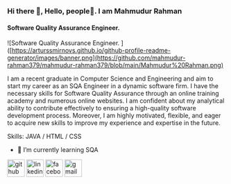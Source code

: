 ### Hi there 👋, Hello, people👋. I am Mahmudur Rahman
#### Software Quality Assurance Engineer. 
![Software Quality Assurance Engineer. ]([https://arturssmirnovs.github.io/github-profile-readme-generator/images/banner.png](https://github.com/mahmudur-rahman379/mahmudur-rahman379/blob/main/Mahmudur%20Rahman.png)

I am a recent graduate in Computer Science and Engineering and aim to start my career as an SQA Engineer in a dynamic software firm. I have the necessary skills for Software Quality Assurance through an online training academy and numerous online websites. I am confident about my analytical ability to contribute effectively to ensuring a high-quality software development process. Moreover, I am highly motivated, flexible, and eager to acquire new skills to improve my experience and expertise in the future.

Skills: JAVA / HTML / CSS

- 🌱 I’m currently learning SQA  


[<img src='https://cdn.jsdelivr.net/npm/simple-icons@3.0.1/icons/github.svg' alt='github' height='40'>](https://github.com/mahmudur-rahman379)  [<img src='https://cdn.jsdelivr.net/npm/simple-icons@3.0.1/icons/linkedin.svg' alt='linkedin' height='40'>](https://www.linkedin.com/in/mahmudur-rahman-044a822ab/)  [<img src='https://cdn.jsdelivr.net/npm/simple-icons@3.0.1/icons/facebook.svg' alt='facebook' height='40'>](https://www.facebook.com/https://www.facebook.com/profile.php?id=100051589327856)  [<img src='https://cdn.jsdelivr.net/npm/simple-icons@3.0.1/icons/gmail.svg' alt='gmail' height='40'>](m.rahman.rafat379@gmail.com)  

